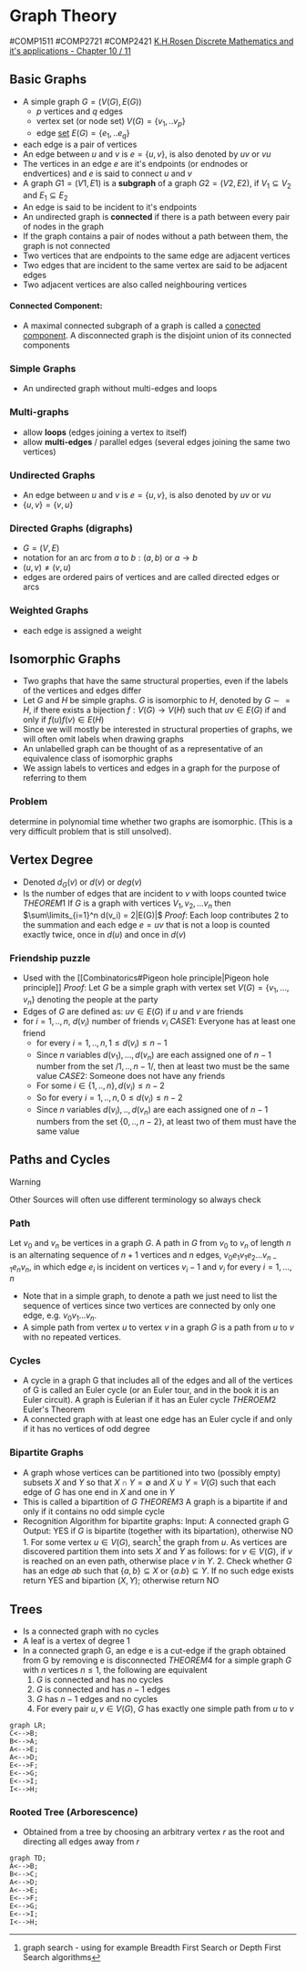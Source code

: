 # Graph Theory
#COMP1511 #COMP2721 #COMP2421
[K.H.Rosen Discrete Mathematics and it's applications - Chapter 10 / 11](https://docs.google.com/viewer?a=v&pid=sites&srcid=ZGVmYXVsdGRvbWFpbnxzYWVlZG9vbjF8Z3g6N2JmM2Y5YWEzMmRlNWUzNw)
## Basic Graphs
- A simple graph $G=(V(G),E(G))$
	- $p$ vertices and $q$ edges
	- vertex set (or node set) $V(G)= \{v_1, .. v_p\}$
	- edge [set](../Logic/Sets/Set%20Theory.md) $E(G) = \{e_1, ..e_q\}$ 
- each edge is a pair of vertices
- An edge between $u$ and $v$ is $e = \{u, v\}$, is also denoted by $uv$ or $vu$
- The vertices in an edge $e$ are it's endpoints (or endnodes or endvertices) and $e$ is said to connect $u$ and $v$
- A graph $G1 = (V1, E1)$ is a **subgraph** of a graph $G2 = (V2, E2)$, if $V_1 ⊆ V_2 \text{ and } E_1 ⊆ E_2$
- An edge is said to be incident to it's endpoints
- An undirected graph is **connected** if there is a path between every pair of nodes in the graph
- If the graph contains a pair of nodes without a path between them, the graph is not connected
- Two vertices that are endpoints to the same edge are adjacent vertices
- Two edges that are incident to the same vertex are said to be adjacent edges
- Two adjacent vertices are also called neighbouring vertices
#### Connected Component: 
- A maximal connected subgraph of a graph is called a [conected component](Connected%20Component). A disconnected graph is the disjoint union of its connected components
### Simple Graphs
- An undirected graph without multi-edges and loops
### Multi-graphs
- allow **loops** (edges joining a vertex to itself)
- allow **multi-edges** / parallel edges (several edges joining the same two vertices)
### Undirected Graphs
- An edge between $u$ and $v$ is $e = \{u, v\}$, is also denoted by $uv$ or $vu$
- $\{u, v\} = \{v, u\}$ 
### Directed Graphs (digraphs)
- $G = (V, E)$
- notation for an arc from $a$ to $b: (a, b)$ or $a→b$
- $(u, v) \neq (v, u)$ 
- edges are ordered pairs of vertices and are called directed edges or arcs
### Weighted Graphs
- each edge is assigned a weight

## Isomorphic Graphs
- Two graphs that have the same structural properties, even if the labels of the vertices and edges differ
- Let $G$ and $H$ be simple graphs. $G$ is isomorphic to $H$, denoted by $G ∼= H$, if there exists a bijection $f : V(G) →V(H)$ such that $uv ∈ E(G)$ if and only if $f(u)f(v) ∈ E(H)$
- Since we will mostly be interested in structural properties of graphs, we will often omit labels when drawing graphs
- An unlabelled graph can be thought of as a representative of an equivalence class of isomorphic graphs
- We assign labels to vertices and edges in a graph for the purpose of referring to them
### Problem
determine in polynomial time whether two graphs are isomorphic. (This is a very difficult problem that is still unsolved).
## Vertex Degree
- Denoted $d_G(v)$ or $d(v)$ or $deg(v)$
- Is the number of edges that are incident to $v$ with loops counted twice
$THEOREM1$ If $G$ is a graph with vertices $V_1, v_2,...v_n$ then $\sum\limits_{i=1}^n d(v_i) = 2|E(G)|$
$Proof:$ Each loop contributes 2 to the summation and each edge $e=uv$ that is not a loop is counted exactly twice, once in $d(u)$ and once in $d(v)$ 
### Friendship puzzle
- Used with the [[Combinatorics#Pigeon hole principle|Pigeon hole principle]]
$Proof:$ Let $G$ be a simple graph with vertex set $V(G) = \{v_1, ...,v_n\}$ denoting the people at the party
- Edges of $G$ are defined as: $uv\in E(G)$ if $u$ and $v$ are friends
- for $i=1,..,n$, $d(v_i)$ number of friends $v_i$
	$CASE1:$ Everyone has at least one friend
	- for every $i=1,..,n,1\leq d(v_i) \leq n-1$
	- Since $n$ variables $d(v_1),...,d(v_n)$ are each assigned one of $n-1$ number from the set $/{1,..,n-1/}$, then at least two must be the same value
	$CASE2:$ Someone does not have any friends
	- For some $i \in \{1,..,n\},d(v_i) \leq n-2$
	- So for every $i=1, ..,n,0 \leq d(v_i) \leq n-2$
	- Since $n$ variables $d(v_i),..,d(v_n)$ are each assigned one of $n-1$ numbers from the set $\{0,..,n-2\}$, at least two of them must have the same value
## Paths and Cycles
>[!warning]
Other Sources will often use different terminology so always check
### Path
Let $v_0$ and $v_n$ be vertices in a graph $G$. A path in $G$ from $v_0$ to $v_n$ of length $n$ is an alternating sequence of $n+1$ vertices and $n$ edges, $v_0e_1v_1e_2 ... v_{n-1}e_nv_n$, in which edge $e_i$ is incident on vertices $v_i−1$ and $v_i$ for every $i = 1,...,n$
- Note that in a simple graph, to denote a path we just need to list the sequence of vertices since two vertices are connected by only one edge, e.g. $v_0v_1 ... v_n$.
- A simple path from vertex $u$ to vertex $v$ in a graph $G$ is a path from $u$ to $v$ with no repeated vertices.
### Cycles
- A cycle in a graph G that includes all of the edges and all of the vertices of G is called an Euler cycle (or an Euler tour, and in the book it is an Euler circuit). A graph is Eulerian if it has an Euler cycle
$THEROEM2$ Euler's Theorem
- A connected graph with at least one edge has an Euler cycle if and only if it has no vertices of odd degree
### Bipartite Graphs
- A graph whose vertices can be partitioned into two (possibly empty) subsets $X$ and $Y$ so that $X \cap Y = \emptyset$ and $X \cup Y = V(G)$ such that each edge of $G$ has one end in $X$ and one in $Y$
- This is called a bipartition of $G$
$THEOREM3$ A graph is a bipartite if and only if it contains no odd simple cycle
- Recognition Algorithm for bipartite graphs:
	Input: A connected graph G
	Output: YES if $G$ is bipartite (together with its bipartation), otherwise NO
		1. For some vertex $u \in V(G)$, search[^1] the graph from $u$. As vertices are discovered partition them into sets $X$ and $Y$ as follows: for $v \in V(G)$, if $v$ is reached on an even path, otherwise place $v$ in $Y$.
		2. Check whether $G$ has an edge $ab$ such that $\{a,b\} \subseteq X$ or $\{a.b\} \subseteq Y$. If no such edge exists return YES and bipartion $(X,Y)$; otherwise return NO
## Trees
- Is a connected graph with no cycles
- A leaf is a vertex of degree 1
- In a connected graph G, an edge e is a cut-edge if the graph obtained from G by removing e is disconnected
$THEOREM4$ for a simple graph $G$ with $n$ vertices $n \leq 1$, the following are equivalent
	1. $G$ is connected and has no cycles
	2. $G$ is connected and has $n-1$ edges
	3. $G$ has $n-1$ edges and no cycles
	4. For every pair $u,v \in V(G)$, $G$ has exactly one simple path from $u$ to $v$
```mermaid
graph LR;
C<-->B;
B<-->A;
A<-->E;
A<-->D;
E<-->F;
E<-->G;
E<-->I;
I<-->H;
```
[^1]: graph search - using for example Breadth First Search or Depth First Search algorithms
### Rooted Tree (Arborescence)
- Obtained from a tree by choosing an arbitrary vertex $r$ as the root and directing all edges away from $r$
```mermaid
graph TD;
A<-->B;
B<-->C;
A<-->D;
A<-->E;
E<-->F;
E<-->G;
E<-->I;
I<-->H;
```
